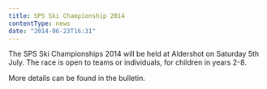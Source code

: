 ```yaml
---
title: SPS Ski Championship 2014
contentType: news
date: "2014-06-23T16:31"
---
```


The SPS Ski Championships 2014 will be held at Aldershot on Saturday 5th July. The race is open to
teams or individuals, for children in years 2-8.

More details can be found in the bulletin.
